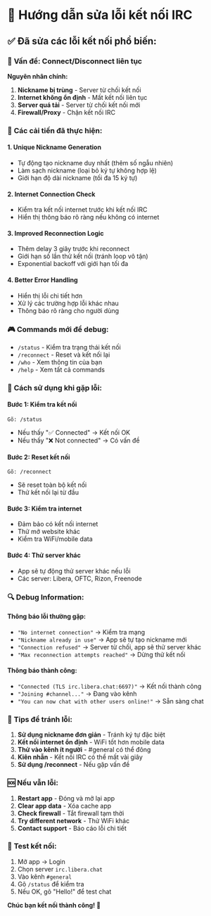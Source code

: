# 🔧 Hướng dẫn sửa lỗi kết nối IRC

## ✅ **Đã sửa các lỗi kết nối phổ biến:**

### 🚨 **Vấn đề: Connect/Disconnect liên tục**

**Nguyên nhân chính:**
1. **Nickname bị trùng** - Server từ chối kết nối
2. **Internet không ổn định** - Mất kết nối liên tục
3. **Server quá tải** - Server từ chối kết nối mới
4. **Firewall/Proxy** - Chặn kết nối IRC

### 🔧 **Các cải tiến đã thực hiện:**

#### 1. **Unique Nickname Generation**
- Tự động tạo nickname duy nhất (thêm số ngẫu nhiên)
- Làm sạch nickname (loại bỏ ký tự không hợp lệ)
- Giới hạn độ dài nickname (tối đa 15 ký tự)

#### 2. **Internet Connection Check**
- Kiểm tra kết nối internet trước khi kết nối IRC
- Hiển thị thông báo rõ ràng nếu không có internet

#### 3. **Improved Reconnection Logic**
- Thêm delay 3 giây trước khi reconnect
- Giới hạn số lần thử kết nối (tránh loop vô tận)
- Exponential backoff với giới hạn tối đa

#### 4. **Better Error Handling**
- Hiển thị lỗi chi tiết hơn
- Xử lý các trường hợp lỗi khác nhau
- Thông báo rõ ràng cho người dùng

### 🎮 **Commands mới để debug:**

- `/status` - Kiểm tra trạng thái kết nối
- `/reconnect` - Reset và kết nối lại
- `/who` - Xem thông tin của bạn
- `/help` - Xem tất cả commands

### 🚀 **Cách sử dụng khi gặp lỗi:**

#### **Bước 1: Kiểm tra kết nối**
```
Gõ: /status
```
- Nếu thấy "✅ Connected" → Kết nối OK
- Nếu thấy "❌ Not connected" → Có vấn đề

#### **Bước 2: Reset kết nối**
```
Gõ: /reconnect
```
- Sẽ reset toàn bộ kết nối
- Thử kết nối lại từ đầu

#### **Bước 3: Kiểm tra internet**
- Đảm bảo có kết nối internet
- Thử mở website khác
- Kiểm tra WiFi/mobile data

#### **Bước 4: Thử server khác**
- App sẽ tự động thử server khác nếu lỗi
- Các server: Libera, OFTC, Rizon, Freenode

### 🔍 **Debug Information:**

#### **Thông báo lỗi thường gặp:**
- `"No internet connection"` → Kiểm tra mạng
- `"Nickname already in use"` → App sẽ tự tạo nickname mới
- `"Connection refused"` → Server từ chối, app sẽ thử server khác
- `"Max reconnection attempts reached"` → Dừng thử kết nối

#### **Thông báo thành công:**
- `"Connected (TLS irc.libera.chat:6697)"` → Kết nối thành công
- `"Joining #channel..."` → Đang vào kênh
- `"You can now chat with other users online!"` → Sẵn sàng chat

### 🎯 **Tips để tránh lỗi:**

1. **Sử dụng nickname đơn giản** - Tránh ký tự đặc biệt
2. **Kết nối internet ổn định** - WiFi tốt hơn mobile data
3. **Thử vào kênh ít người** - #general có thể đông
4. **Kiên nhẫn** - Kết nối IRC có thể mất vài giây
5. **Sử dụng /reconnect** - Nếu gặp vấn đề

### 🆘 **Nếu vẫn lỗi:**

1. **Restart app** - Đóng và mở lại app
2. **Clear app data** - Xóa cache app
3. **Check firewall** - Tắt firewall tạm thời
4. **Try different network** - Thử WiFi khác
5. **Contact support** - Báo cáo lỗi chi tiết

### 📱 **Test kết nối:**

1. Mở app → Login
2. Chọn server `irc.libera.chat`
3. Vào kênh `#general`
4. Gõ `/status` để kiểm tra
5. Nếu OK, gõ "Hello!" để test chat

**Chúc bạn kết nối thành công! 🎉**

